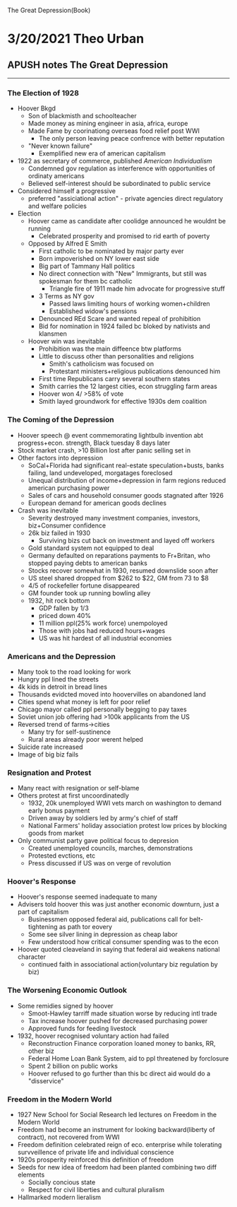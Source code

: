The Great Depression(Book)

# 3/20/2021 Theo Urban
## APUSH notes The Great Depression
***
### The Election of 1928
 - Hoover Bkgd
	 - Son of blackmisth and schoolteacher
	 - Made money as mining engineer in asia, africa, europe
	 - Made Fame by coorinationg overseas food relief post WWI
		 - The only person leaving peace confrence with better reputation
	 - "Never known failure"
		 - Exemplified new era of american capitalism
 - 1922 as secretary of commerce, published *American Individualism*
	 - Condemned gov regulation as interference with opportunities of ordinaty americans
	 - Believed self-interest should be subordinated to public service
 - Considered himself a progressive
	 - preferred "assiciational action" - private agencies direct regulatory and welfare policies
 - Election
	 - Hoover came as candidate after coolidge announced he wouldnt be running
		 - Celebrated prosperity and promised to rid earth of poverty
	 - Opposed by Alfred E Smith
		 - First catholic to be nominated by major party ever
		 - Born impoverished on NY lower east side
		 - Big part of Tammany Hall politics
		 - No direct connection with "New" Immigrants, but still was spokesman for them bc catholic
			 - Triangle fire of 1911 made him advocate for progressive stuff
		 - 3 Terms as NY gov
			 - Passed laws limiting hours of working women+children
			 - Established widow's pensions
		 - Denounced REd Scare and wanted repeal of prohibition
		 - Bid for nomination in 1924 failed bc bloked by nativists and klansmen
	 - Hoover win was inevitable
		 - Prohibition was the main diffeence btw platforms
		 - Little to discuss other than personalities and religions
			 - Smith's catholicism was focused on
			 - Protestant ministers+religious publications denounced him
		 - First time Republicans carry several southern states
		 - Smith carries the 12 largest cities, econ struggling farm areas
		 - Hoover won 4/ >58% of vote
		 - Smith layed groundwork for effective 1930s dem coalition

### The Coming of the Depression
 - Hoover speech @ event commemorating lightbulb invention abt progress+econ. strength, Black tuesday 8 days later
 - Stock market crash, >10 Billion lost after panic selling set in
 - Other factors into depression
	 - SoCal+Florida had significant real-estate speculation+busts, banks failing, land undeveloped, morgatages foreclosed
	 - Unequal distribution of income+depression in farm regions reduced american purchasing power
	 - Sales of cars and household consumer goods stagnated after 1926
	 - European demand for american goods declines
 - Crash was inevitable
	 - Severity destroyed many investment companies, investors, biz+Consumer confidence
	 - 26k biz failed in 1930
		 - Surviving bizs cut back on investment and layed off workers
	 - Gold standard system not equipped to deal
	 - Germany defaulted on reparations payments to Fr+Britan, who stopped paying debts to american banks
	 - Stocks recover somewhat in 1930, resumed downslide soon after
	 - US steel shared dropped from $262 to $22, GM from 73 to $8
	 - 4/5 of rockefeller fortune disappeared
	 - GM founder took up running bowling alley
	 - 1932, hit rock bottom
		 - GDP fallen by 1/3
		 - priced down 40%
		 - 11 million ppl(25% work force) unempoloyed
		 - Those with jobs had reduced hours+wages
		 - US was hit hardest of all industrial economies

### Americans and the Depression
 - Many took to the road looking for work
 - Hungry ppl lined the streets
 - 4k kids in detroit in bread lines
 - Thousands evidcted moved into hoovervilles on abandoned land
 - Cities spend what money is left for poor relief
 - Chicago mayor called ppl personally begging to pay taxes
 - Soviet union job offering had >100k applicants from the US
 - Reversed trend of farms->cities
	 - Many try for self-sustinence
	 - Rural areas already poor werent helped
 - Suicide rate increased
 - Image of big biz fails

### Resignation and Protest
 - Many react with resignation or self-blame
 - Others protest at first uncoordinatedly
	 - 1932, 20k unemployed WWI vets march on washington to demand early bonus payment
	 - Driven away by soldiers led by army's chief of staff
	 - National Farmers' holiday association protest low prices by blocking goods from market
 - Only communist party gave political focus to depresion
	 - Created unemployed councils, marches, demonstrations
	 - Protested evctions, etc
	 - Press discussed if US was on verge of revolution

### Hoover's Response
 - Hoover's response seemed inadequate to many
 - Advisers told hoover this was just another economic downturn, just a part of capitalism
	 - Businessmen opposed federal aid, publications call for belt-tightening as path tor eovery
	 - Some see silver lining in depression as cheap labor
	 - Few understood how critical consumer spending was to the econ
 - Hoover quoted cleaveland in saying that federal aid weakens national character
	 - continued faith in associational action(voluntary biz regulation by biz)

### The Worsening Economic Outlook
 - Some remidies signed by hoover
	 - Smoot-Hawley tarriff made situation worse by reducing intl trade
	 - Tax increase hoover pushed for decreased purchasing power
	 - Approved funds for feeding livestock
 - 1932, hoover recognised voluntary action had failed
	 - Reconstruction Finance corporation loaned money to banks, RR, other biz
	 - Federal Home Loan Bank System, aid to ppl threatened by forclosure
	 - Spent 2 billion on public works
	 - Hoover refused to go further than this bc direct aid would do a "disservice"

### Freedom in the Modern World
 - 1927 New School for Social Research led lectures on Freedom in the Modern World
 - Freedom had become an instrument for looking backward(liberty of contract), not recovered from WWI
 - Freedom definition celebrated reign of eco. enterprise while tolerating survveillence of private life and individual conscience
 - 1920s prosperity reinforced this definition of freedom
 - Seeds for new idea of freedom had been planted combining two diff elements
	 - Socially concious state
	 - Respect for civil liberties and cultural pluralism 
 - Hallmarked modern lieralism